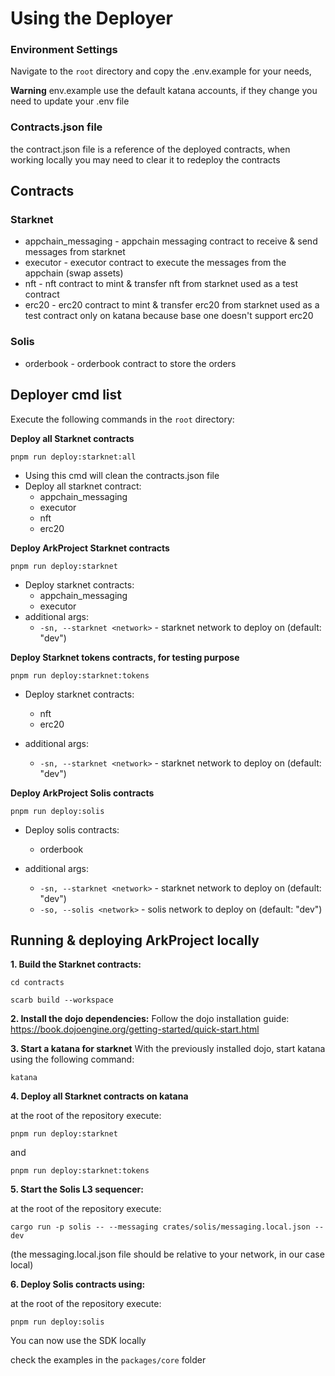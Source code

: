 # Using the Deployer

### Environment Settings

Navigate to the `root` directory and copy the .env.example for your needs,

**Warning** env.example use the default katana accounts, if they change you need to update your .env file

### Contracts.json file

the contract.json file is a reference of the deployed contracts, when working locally you may need to clear it to redeploy the contracts

## Contracts

### Starknet

- appchain_messaging - appchain messaging contract to receive & send messages from starknet
- executor - executor contract to execute the messages from the appchain (swap assets)
- nft - nft contract to mint & transfer nft from starknet used as a test contract
- erc20 - erc20 contract to mint & transfer erc20 from starknet used as a test contract only on katana because base one doesn't support erc20

### Solis

- orderbook - orderbook contract to store the orders

## Deployer cmd list

Execute the following commands in the `root` directory:

**Deploy all Starknet contracts**

`pnpm run deploy:starknet:all`

- Using this cmd will clean the contracts.json file
- Deploy all starknet contract:
  - appchain_messaging
  - executor
  - nft
  - erc20

**Deploy ArkProject Starknet contracts**

`pnpm run deploy:starknet`

- Deploy starknet contracts:
  - appchain_messaging
  - executor
- additional args:
  - `-sn, --starknet <network>` - starknet network to deploy on (default: "dev")

**Deploy Starknet tokens contracts, for testing purpose**

`pnpm run deploy:starknet:tokens`

- Deploy starknet contracts:

  - nft
  - erc20

- additional args:
  - `-sn, --starknet <network>` - starknet network to deploy on (default: "dev")

**Deploy ArkProject Solis contracts**

`pnpm run deploy:solis`

- Deploy solis contracts:

  - orderbook

- additional args:
  - `-sn, --starknet <network>` - starknet network to deploy on (default: "dev")
  - `-so, --solis <network>` - solis network to deploy on (default: "dev")

## Running & deploying ArkProject locally

**1. Build the Starknet contracts:**

`cd contracts`

`scarb build --workspace`

**2. Install the dojo dependencies:**
Follow the dojo installation guide:
https://book.dojoengine.org/getting-started/quick-start.html

**3. Start a katana for starknet**
With the previously installed dojo, start katana using the following command:

`katana`

**4. Deploy all Starknet contracts on katana**

at the root of the repository execute:

`pnpm run deploy:starknet`

and

`pnpm run deploy:starknet:tokens`

**5. Start the Solis L3 sequencer:**

at the root of the repository execute:

`cargo run -p solis -- --messaging crates/solis/messaging.local.json --dev`

(the messaging.local.json file should be relative to your network, in our case local)

**6. Deploy Solis contracts using:**

at the root of the repository execute:

`pnpm run deploy:solis`

You can now use the SDK locally

check the examples in the `packages/core` folder
